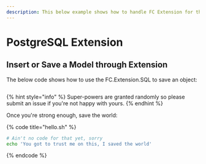 ```yaml
---
description: This below example shows how to handle FC Extension for the PostgreSQL
---
```


# PostgreSQL Extension

## Insert or Save a Model through Extension

The below code shows how to use the FC.Extension.SQL to save an object:

```

```

{% hint style="info" %}
 Super-powers are granted randomly so please submit an issue if you're not happy with yours.
{% endhint %}

Once you're strong enough, save the world:

{% code title="hello.sh" %}
```bash
# Ain't no code for that yet, sorry
echo 'You got to trust me on this, I saved the world'
```
{% endcode %}



